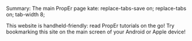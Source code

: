 Summary: The main PropEr page
kate: replace-tabs-save on; replace-tabs on; tab-width 8;

This website is handheld-friendly: read PropEr tutorials on the go! Try
bookmarking this site on the main screen of your Android or Apple device!
